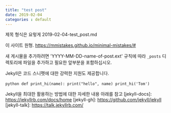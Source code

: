 ```yaml
---
title: "test post"
date: 2019-02-04
categories : default
---
```


제목 형식은 요렇게 2019-02-04-test_post.md

이 사이트 원형. https://mmistakes.github.io/minimal-mistakes/#

새 게시물을 추가하려면 'YYYY-MM-DD-name-of-post.ext' 규칙에 따라 `_posts` 디렉토리에 파일을 추가하고 필요한 앞부분을 포함하십시오.

Jekyll은 코드 스니펫에 대한 강력한 지원도 제공합니다.

​```python
def print_hi(name):
  print("hello", name)
print_hi('Tom')
​```

Jekyll을 최대한 활용하는 방법에 대한 자세한 내용 아래를 참고
[jekyll-docs]: https://jekyllrb.com/docs/home
[jekyll-gh]:   https://github.com/jekyll/jekyll
[jekyll-talk]: https://talk.jekyllrb.com/

